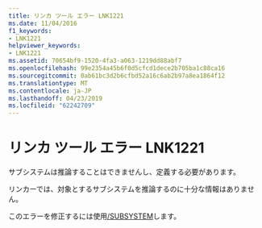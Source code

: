 ```yaml
---
title: リンカ ツール エラー LNK1221
ms.date: 11/04/2016
f1_keywords:
- LNK1221
helpviewer_keywords:
- LNK1221
ms.assetid: 70654bf9-1520-4fa3-a063-1219dd88abf7
ms.openlocfilehash: 99e2354a45b6f0d5cfcd1dece2b705ba1c88ca16
ms.sourcegitcommit: 0ab61bc3d2b6cfbd52a16c6ab2b97a8ea1864f12
ms.translationtype: MT
ms.contentlocale: ja-JP
ms.lasthandoff: 04/23/2019
ms.locfileid: "62242709"
---
```

# <a name="linker-tools-error-lnk1221"></a>リンカ ツール エラー LNK1221

サブシステムは推論することはできませんし、定義する必要があります。

リンカーでは、対象とするサブシステムを推論するのに十分な情報はありません。

このエラーを修正するには使用[/SUBSYSTEM](../../build/reference/subsystem-specify-subsystem.md)します。